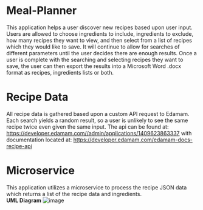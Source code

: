 # Meal-Planner
This application helps a user discover new recipes based upon user input.  Users are allowed to choose ingredients to include, ingredients to exclude, how many recipes they want to view, and then select from a list of recipes which they would like to save.  It will continue to allow for searches of different parameters until the user decides there are enough results.  Once a user is complete with the searching and selecting recipes they want to save, the user can then export the results into a Microsoft Word .docx format as recipes, ingredients lists or both.  

# Recipe Data
All recipe data is gathered based upon a custom API request to Edamam.  Each search yields a random result, so a user is unlikely to see the same recipe twice even given the same input.  The api can be found at: https://developer.edamam.com//admin/applications/1409623863337 with documentation located at: https://developer.edamam.com/edamam-docs-recipe-api

# Microservice
This application utilizes a microservice to process the recipe JSON data which returns a list of the recipe data and ingredients.   
**UML Diagram**
![image](https://github.com/Civenge/Meal-Planner/assets/91363144/a76238e3-f01a-4aec-9a42-342907a62aa1)
